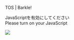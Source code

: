 TOS | Barkle!

JavaScriptを有効にしてください  
Please turn on your JavaScript

![](/static-assets/splash.png?1730206609365)